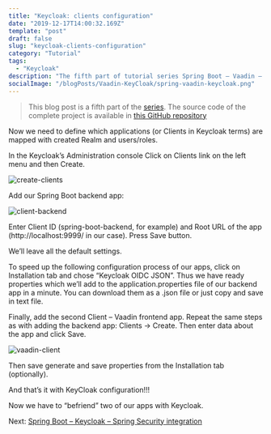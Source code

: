 ```yaml
---
title: "Keycloak: clients configuration"
date: "2019-12-17T14:00:32.169Z"
template: "post"
draft: false
slug: "keycloak-clients-configuration"
category: "Tutorial"
tags:
  - "Keycloak"
description: "The fifth part of tutorial series Spring Boot – Vaadin – Keycloak – Spring Security Integration."
socialImage: "/blogPosts/Vaadin-KeyCloak/spring-vaadin-keycloak.png"
---
```


> This blog post is a fifth part of the [series](https://ramonak.io/posts/spring-boot-vaadin-keycloak-spring-security-integration).
> The source code of the complete project is available in <a href="https://github.com/KaterinaLupacheva/spring-boot-vaadin-keycloak-demo" target="_blank">this GitHub repository</a>

Now we need to define which applications (or Clients in Keycloak terms) are mapped with created Realm and users/roles. 

In the Keycloak’s Administration console Click on Clients link on the left menu and then Create.

![create-clients](/blogPosts/Vaadin-KeyCloak/create-clients.jpg)

Add our Spring Boot backend app:

![client-backend](/blogPosts/Vaadin-KeyCloak/client-backend.JPG)

Enter Client ID (spring-boot-backend, for example) and Root URL of the app (http://localhost:9999/ in our case). Press Save button.

We’ll leave all the default settings. 

To speed up the following configuration process of our apps, click on Installation tab and chose “Keycloak OIDC JSON”.  Thus we have ready properties which we’ll add to the application.properties file of our backend app in a minute. You can download them as a .json file or just copy and save in text file. 

Finally, add the second Client – Vaadin frontend app. Repeat the same steps as with adding the backend app: Clients -> Create. Then enter data about the app and click Save.

![vaadin-client](/blogPosts/Vaadin-KeyCloak/vaadin-client.JPG)

Then save generate and save properties from the Installation tab (optionally).

And that’s it with KeyCloak configuration!!!

Now we have to “befriend” two of our apps with Keycloak.

Next: [Spring Boot – Keycloak – Spring Security integration]()